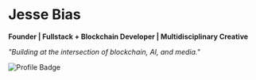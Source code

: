 # Jesse Bias
**Founder | Fullstack + Blockchain Developer | Multidisciplinary Creative**

*"Building at the intersection of blockchain, AI, and media."*

![Profile Badge](https://img.shields.io/badge/-GitHub_Profile-blue?style=for-the-badge&logo=github)

